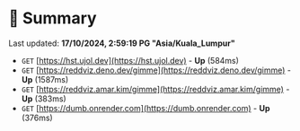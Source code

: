 # 📖 Summary
Last updated: **17/10/2024, 2:59:19 PG "Asia/Kuala_Lumpur"**

- `GET` [https://hst.ujol.dev](https://hst.ujol.dev) - **Up** (584ms)
- `GET` [https://reddviz.deno.dev/gimme](https://reddviz.deno.dev/gimme) - **Up** (1587ms)
- `GET` [https://reddviz.amar.kim/gimme](https://reddviz.amar.kim/gimme) - **Up** (383ms)
- `GET` [https://dumb.onrender.com](https://dumb.onrender.com) - **Up** (376ms)
